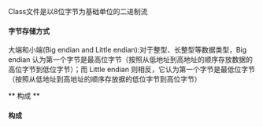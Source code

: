 Class文件是以8位字节为基础单位的二进制流

#### 字节存储方式 ####
大端和小端(Big endian and Little endian):对于整型、长整型等数据类型，Big endian 认为第一个字节是最高位字节（按照从低地址到高地址的顺序存放数据的高位字节到低位字节）；而 Little endian 则相反，它认为第一个字节是最低位字节（按照从低地址到高地址的顺序存放据的低位字节到高位字节）

** 构成 **
#### 构成 ####
